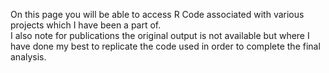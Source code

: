 On this page you will be able to access R Code associated with various projects which I have been a part of.  
I also note for publications the original output is not available but where I have done my best to replicate the code used
in order to complete the final analysis.

